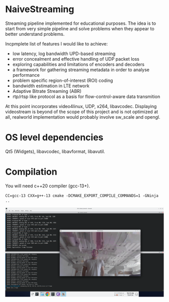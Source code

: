 # NaiveStreaming

Streaming pipeline implemented for educational purposes. The idea is to start from very simple pipeline and solve problems when they appear to better understand problems.

Incpmplete list of features I would like to achieve:
 - low latency, log bandwidth UPD-based streaming
 - error concealment and effective handling of UDP packet loss 
 - exploring capabilities and limitations of encoders and decoders
 - a framework for gathering streaming metadata in order to analyse performance
 - problem specific region-of-interest (ROI) coding
 - bandwidth estimation in LTE network
 - Adaptive Bitrate Streaming (ABR)
 - rtp/rtsp like protocol as a basis for flow-control-aware data transmition
 

At this point incorporates video4linux, UDP, x264, libavcodec. Displaying videostream is beyond of the scope of this project and is not optimized at all, realworld implementation would probably involve sw_scale and opengl. 

# OS level dependencies
Qt5 (Widgets), libavcodec, libavformat, libavutil.

# Compilation

You will need c++20 compiler (gcc-13+).

```
CC=gcc-13 CXX=g++-13 cmake -DCMAKE_EXPORT_COMPILE_COMMANDS=1 -GNinja ..
```

![alt text](https://github.com/lsem/naivestreaming/blob/main/ns.png "Screenshot")



